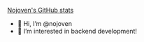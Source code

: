[Nojoven's GitHub stats](https://github-readme-stats.vercel.app/api?username=nojoven&show_icons=true)

- 👋 Hi, I’m @nojoven
- 👀 I’m interested in backend development!
<!---
nojoven/nojoven is a ✨ special ✨ repository because I went from being a nurse aid to a backend developer.
--->
